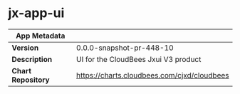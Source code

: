 # jx-app-ui

|App Metadata||
|---|---|
| **Version** | 0.0.0-snapshot-pr-448-10 |
| **Description** | UI for the CloudBees Jxui V3 product |
| **Chart Repository** | https://charts.cloudbees.com/cjxd/cloudbees |
